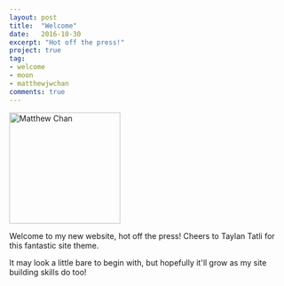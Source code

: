 ```yaml
---
layout: post
title:  "Welcome"
date:   2016-10-30
excerpt: "Hot off the press!"
project: true
tag:
- welcome 
- moon
- matthewjwchan
comments: true
---
```


<img src="https://cloud.githubusercontent.com/assets/23137471/19833904/c0125e4a-9e9e-11e6-8f0a-b2aeb99e869e.png" alt="Matthew Chan" style="width: 200px;"/>

Welcome to my new website, hot off the press! Cheers to Taylan Tatli for this fantastic site theme.

It may look a little bare to begin with, but hopefully it'll grow as my site building skills do too!
